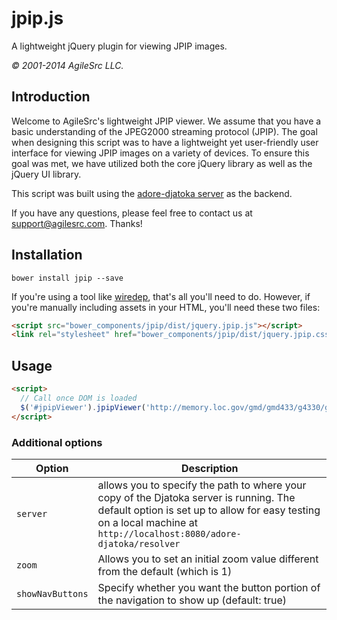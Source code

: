 # jpip.js

A lightweight jQuery plugin for viewing JPIP images.

*© 2001-2014 AgileSrc LLC.*

## Introduction
Welcome to AgileSrc's lightweight JPIP viewer. We assume that you have a basic understanding of the JPEG2000 streaming protocol (JPIP). The goal when designing this script was to have a lightweight yet user-friendly user interface for viewing JPIP images on a variety of devices. To ensure this goal was met, we have utilized both the core jQuery library as well as the jQuery UI library.

This script was built using the [adore-djatoka server](http://sourceforge.net/apps/mediawiki/djatoka/index.php?title=Main_Page) as the backend.

If you have any questions, please feel free to contact us at [support@agilesrc.com](mailto:support@agilesrc.com). Thanks!

## Installation
```
bower install jpip --save
```

If you're using a tool like [wiredep](https://github.com/taptapship/wiredep.git), that's all you'll need to do. However, if you're manually including assets in your HTML, you'll need these two files:

```html
<script src="bower_components/jpip/dist/jquery.jpip.js"></script>
<link rel="stylesheet" href="bower_components/jpip/dist/jquery.jpip.css" />
```

## Usage

```html
<script>
  // Call once DOM is loaded
  $('#jpipViewer').jpipViewer('http://memory.loc.gov/gmd/gmd433/g4330/g4330/np000066.jp2');
</script>
```

### Additional options

| Option           | Description
| ------           | -----------
| `server`         | allows you to specify the path to where your copy of the Djatoka server is running. The default option is set up to allow for easy testing on a local machine at `http://localhost:8080/adore-djatoka/resolver`
| `zoom`           | Allows you to set an initial zoom value different from the default (which is 1)
| `showNavButtons` | Specify whether you want the button portion of the navigation to show up (default: true)
